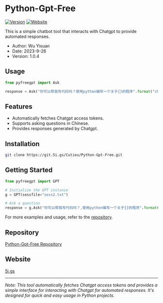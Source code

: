 
# Python-Gpt-Free

[![Version](https://img.shields.io/badge/version-1.0.4-brightgreen)](https://git.5i.gs/Cutieu/Python-Gpt-Free)
[![Website](https://img.shields.io/badge/website-5i.gs-blue)](https://5i.gs)

This is a simple chatbot tool that interacts with Chatgpt to provide automated responses.

- Author: Wu Yixuan
- Date: 2023-9-26
- Version: 1.0.4

## Usage

```python
from pyfreegpt import Ask

response = Ask("你可以帮我写代码吗？使用python编写一个关于{}的程序".format("chatgpt"))
```

## Features

- Automatically fetches Chatgpt access tokens.
- Supports asking questions in Chinese.
- Provides responses generated by Chatgpt.

## Installation

```bash
git clone https://git.5i.gs/Cutieu/Python-Gpt-Free.git
```

## Getting Started

```python
from pyfreegpt import GPT

# Initialize the GPT instance
g = GPT(sessfile="sess2.txt")

# Ask a question
response = g.Ask("你可以帮我写代码吗？,使用python编写一个关于{}的程序".format(i), callback=lambda x: x)
```

For more examples and usage, refer to the [repository](https://git.5i.gs/Cutieu/Python-Gpt-Free/).

## Repository

[Python-Gpt-Free Repository](https://git.5i.gs/Cutieu/Python-Gpt-Free/)

## Website

[5i.gs](https://5i.gs)

---

*Note: This tool automatically fetches Chatgpt access tokens and provides a simple interface for interacting with Chatgpt for automated responses. It's designed for quick and easy usage in Python projects.*